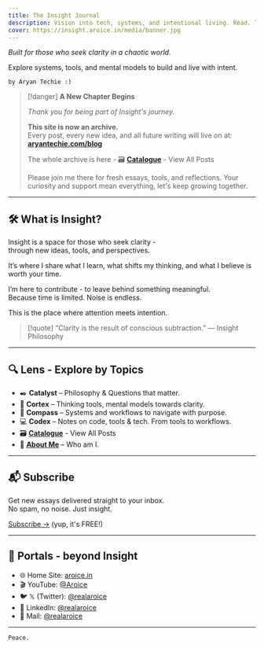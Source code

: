 ```yaml
---
title: The Insight Journal
description: Vision into tech, systems, and intentional living. Read. Think. Build.
cover: https://insight.aroice.in/media/banner.jpg
---
```

<!-- ## %% Welcome %% -->

<!-- header image -->
<!-- <img class="theme-toggle-img" width="701" alt="Insight Logo" /> -->

<!-- # Insight -->
_Built for those who seek clarity in a chaotic world._

Explore systems, tools, and mental models to build and live with intent.
```poetry
by Aryan Techie :)
```


> [!danger] **A New Chapter Begins**
> 
> _Thank you for being part of Insight's journey._
> 
> **This site is now an archive.** <br> Every post, every new idea, and all future writing will live on at:
> [**aryantechie.com/blog**](https://aryantechie.com/blog)
> 
> The whole archive is here - 🗃️ **[Catalogue](/Posts)** - View All Posts
> 
> Please join me there for fresh essays, tools, and reflections. Your curiosity and support mean everything, let's keep growing together.



---

## 🛠️ What is Insight?

Insight is a space for those who seek clarity - <br> through new ideas, tools, and perspectives.

It’s where I share what I learn, what shifts my thinking, and what I believe is worth your time.

I’m here to contribute - to leave behind something meaningful. <br>
Because time is limited. Noise is endless.

This is the place where attention meets intention.

> [!quote] 
> “Clarity is the result of conscious subtraction.” — Insight Philosophy

---

## 🔍 Lens - Explore by Topics

- ✒️ **Catalyst** – Philosophy & Questions that matter.
- 🧠 **Cortex** – Thinking tools, mental models towards clarity.
- 🧭 **Compass** – Systems and workflows to navigate with purpose.
- 💻 **Codex** – Notes on code, tools & tech. From tools to workflows.
- 🗃️ **[Catalogue](/Posts)** - View All Posts
- 💙 **[About Me](/About-Me)** – Who am I.

---


## 📬 Subscribe

Get new essays delivered straight to your inbox.  
No spam, no noise. Just insight.

[Subscribe →](https://blogs.aroice.in) (yup, it's FREE!)



---

## 🔮 Portals - beyond Insight

- 🌐 Home Site: [aroice.in](https://aroice.in)
- 🎬 YouTube: [@Aroice](https://youtube.com/@Aroice)
- 🐦 𝕏 (Twitter): [@realaroice](https://x.com/realaroice)
- 💼 LinkedIn: [@realaroice](https://x.com/realaroice)
- 💌 Mail: [@realaroice](https://x.com/realaroice)

---

```poetry
Peace.
```
